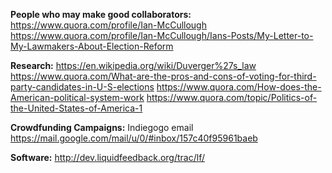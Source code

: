 **People who may make good collaborators:**
https://www.quora.com/profile/Ian-McCullough
https://www.quora.com/profile/Ian-McCullough/Ians-Posts/My-Letter-to-My-Lawmakers-About-Election-Reform

**Research:**
https://en.wikipedia.org/wiki/Duverger%27s_law
https://www.quora.com/What-are-the-pros-and-cons-of-voting-for-third-party-candidates-in-U-S-elections
https://www.quora.com/How-does-the-American-political-system-work
https://www.quora.com/topic/Politics-of-the-United-States-of-America-1

**Crowdfunding Campaigns:**
Indiegogo email
https://mail.google.com/mail/u/0/#inbox/157c40f95961baeb

**Software:**
http://dev.liquidfeedback.org/trac/lf/


